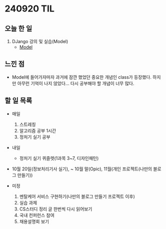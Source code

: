 # 240920 TIL

## 오늘 한 일
1. DJango 강의 및 실습(Model)
    - [Model](../Django/Model.md)

## 느낀 점
   - Model에 들어가자마자 과거에 잠깐 했었던 중요한 개념인 class가 등장했다. 하지만 아무런 기억이 나지 않았다... 다시 공부해야 할 개념이 너무 많다.

## 할 일 목록
 - 매일
    1. 스트레칭
    2. 알고리즘 공부 1시간
    3. 정처기 실기 공부

 - 내일
   - 정처기 실기 퀴즐렛(1과목 3~7, 디자인패턴)

 - 10월 20일(정보처리기사 실기), ~ 10월 말(Opic), 11월(개인 프로젝트(나만의 블로그 만들기))

 - 미정
    1. 멘탈케어 서비스 구현하기(나만의 블로그 만들기 프로젝트 이후)
    2. 실습 과제
    4. CS스터디 정리 글 한번씩 다시 읽어보기
    5. 국내 컨퍼런스 참여
    6. 채용설명회 보기